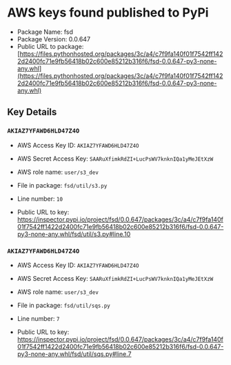 # AWS keys found published to PyPi

* Package Name: fsd
* Package Version: 0.0.647
* Public URL to package: [https://files.pythonhosted.org/packages/3c/a4/c7f9fa140f01f7542ff1422d2400fc71e9fb56418b02c600e85212b316f6/fsd-0.0.647-py3-none-any.whl](https://files.pythonhosted.org/packages/3c/a4/c7f9fa140f01f7542ff1422d2400fc71e9fb56418b02c600e85212b316f6/fsd-0.0.647-py3-none-any.whl)

## Key Details

### `AKIAZ7YFAWD6HLD47Z4O`

* AWS Access Key ID: `AKIAZ7YFAWD6HLD47Z4O`
* AWS Secret Access Key: `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` 
* AWS role name: `user/s3_dev`
* File in package: `fsd/util/s3.py`
* Line number: `10`

* Public URL to key: https://inspector.pypi.io/project/fsd/0.0.647/packages/3c/a4/c7f9fa140f01f7542ff1422d2400fc71e9fb56418b02c600e85212b316f6/fsd-0.0.647-py3-none-any.whl/fsd/util/s3.py#line.10



### `AKIAZ7YFAWD6HLD47Z4O`

* AWS Access Key ID: `AKIAZ7YFAWD6HLD47Z4O`
* AWS Secret Access Key: `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` 
* AWS role name: `user/s3_dev`
* File in package: `fsd/util/sqs.py`
* Line number: `7`

* Public URL to key: https://inspector.pypi.io/project/fsd/0.0.647/packages/3c/a4/c7f9fa140f01f7542ff1422d2400fc71e9fb56418b02c600e85212b316f6/fsd-0.0.647-py3-none-any.whl/fsd/util/sqs.py#line.7


